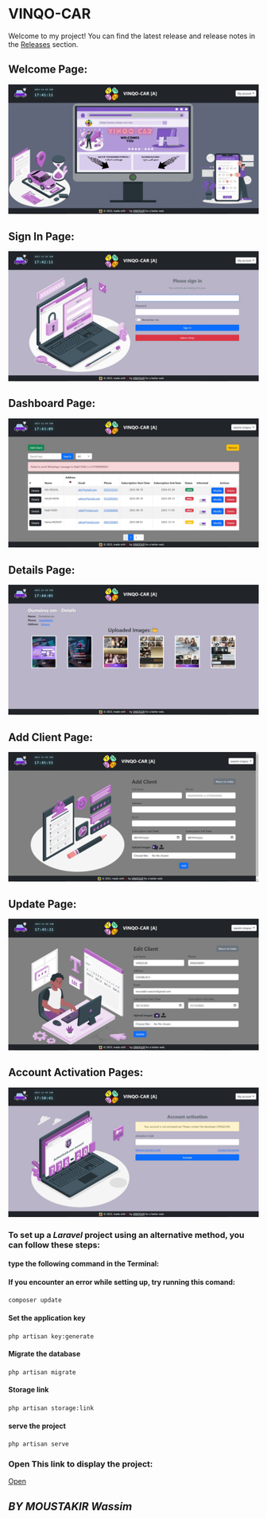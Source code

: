 # VINQO-CAR

Welcome to my project! You can find the latest release and release notes in the [Releases](https://github.com/v1nqour/VINQO-CAR/releases) section.

## **Welcome Page:**
![Local Image](Welcome.JPG)

## **Sign In Page:**
![Local Image](Signin.JPG)

## **Dashboard Page:**
![Local Image](Dashboard.JPG)

## **Details Page:**
![Local Image](Details.JPG)

## **Add Client Page:**
![Local Image](Addclient.JPG)

## **Update Page:**
![Local Image](Update.JPG)

## **Account Activation Pages:**
![Local Image](Actication.JPG)

### To set up a ***Laravel*** project using an alternative method, you can follow these steps:
####  type the following command in the Terminal:

#### If you encounter an error while setting up, try running this comand:
`composer update`  
#### Set the application key
`php artisan key:generate`
#### Migrate the database
`php artisan migrate`
#### Storage link
`php artisan storage:link`
#### serve the project
`php artisan serve`

### Open This link to display the project:
[Open](http://127.0.0.1:8000/)



## *BY MOUSTAKIR Wassim*

